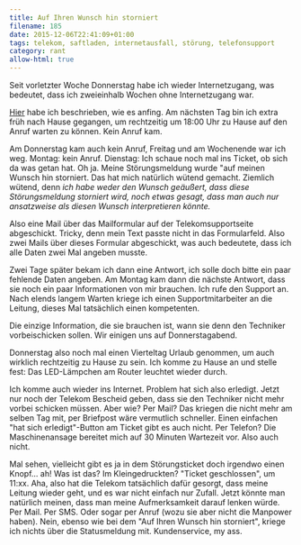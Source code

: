 ```yaml
---
title: Auf Ihren Wunsch hin storniert
filename: 185
date: 2015-12-06T22:41:09+01:00
tags: telekom, saftladen, internetausfall, störung, telefonsupport
category: rant
allow-html: true
---
```

<p>Seit vorletzter Woche Donnerstag habe ich wieder Internetzugang, was bedeutet, dass ich zweieinhalb Wochen ohne Internetzugang war.</p>
<p><a href="https://www.strangerthanusual.de/blogposts/184">Hier</a> habe ich beschrieben, wie es anfing. Am nächsten Tag bin ich extra früh nach Hause gegangen, um rechtzeitig um 18:00 Uhr zu Hause auf den Anruf warten zu können. Kein Anruf kam.</p>
<p>Am Donnerstag kam auch kein Anruf, Freitag und am Wochenende war ich weg. Montag: kein Anruf. Dienstag: Ich schaue noch mal ins Ticket, ob sich da was getan hat. Oh ja. Meine Störungsmeldung wurde "auf meinen Wunsch hin storniert. Das hat mich natürlich wütend gemacht. Ziemlich wütend, denn <em>ich habe weder den Wunsch geäußert, dass diese Störungsmeldung storniert wird, noch etwas gesagt, dass man auch nur ansatzweise als diesen Wunsch interpretieren könnte.</em></p>
<p>Also eine Mail über das Mailformular auf der Telekomsupportseite abgeschickt. Tricky, denn mein Text passte nicht in das Formularfeld. Also zwei Mails über dieses Formular abgeschickt, was auch bedeutete, dass ich alle Daten zwei Mal angeben musste.</p>
<p>Zwei Tage später bekam ich dann eine Antwort, ich solle doch bitte ein paar fehlende Daten angeben. Am Montag kam dann die nächste Antwort, dass sie noch ein paar Informationen von mir brauchen. Ich rufe den Support an. Nach elends langem Warten kriege ich einen Supportmitarbeiter an die Leitung, dieses Mal tatsächlich einen kompetenten.</p>
<p>Die einzige Information, die sie brauchen ist, wann sie denn den Techniker vorbeischicken sollen. Wir einigen uns auf Donnerstagabend.</p>
<p>Donnerstag also noch mal einen Vierteltag Urlaub genommen, um auch wirklich rechtzeitig zu Hause zu sein. Ich komme zu Hause an und stelle fest: Das LED-Lämpchen am Router leuchtet wieder durch.</p>
<p>Ich komme auch wieder ins Internet. Problem hat sich also erledigt. Jetzt nur noch der Telekom Bescheid geben, dass sie den Techniker nicht mehr vorbei schicken müssen. Aber wie? Per Mail? Das kriegen die nicht mehr am selben Tag mit, per Briefpost wäre vermutlich schneller. Einen einfachen "hat sich erledigt"-Button am Ticket gibt es auch nicht. Per Telefon? Die Maschinenansage bereitet mich auf 30 Minuten Wartezeit vor. Also auch nicht.</p>
<p>Mal sehen, vielleicht gibt es ja in dem Störungsticket doch irgendwo einen Knopf... ah! Was ist das? Im Kleingedruckten? "Ticket geschlossen", um 11:xx. Aha, also hat die Telekom tatsächlich dafür gesorgt, dass meine Leitung wieder geht, und es war nicht einfach nur Zufall. Jetzt könnte man natürlich meinen, dass man meine Aufmerksamkeit darauf lenken würde. Per Mail. Per SMS. Oder sogar per Anruf (wozu sie aber nicht die Manpower haben). Nein, ebenso wie bei dem "Auf Ihren Wunsch hin storniert", kriege ich nichts über die Statusmeldung mit. Kundenservice, my ass.</p>
